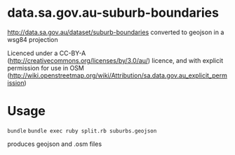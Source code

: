 data.sa.gov.au-suburb-boundaries
================================

http://data.sa.gov.au/dataset/suburb-boundaries converted to geojson in a wsg84 projection

Licenced under a CC-BY-A (http://creativecommons.org/licenses/by/3.0/au/) licence, and with explicit permission for use in OSM (http://wiki.openstreetmap.org/wiki/Attribution/sa.data.gov.au_explicit_permission)

Usage
=====
```bundle```
```bundle exec ruby split.rb suburbs.geojson```

produces geojson and .osm files
